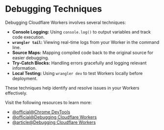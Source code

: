 # Debugging Techniques

Debugging Cloudflare Workers involves several techniques:

- **Console Logging:** Using `console.log()` to output variables and track code execution.
- **`wrangler tail`:** Viewing real-time logs from your Worker in the command line.
- **Source Maps:** Mapping compiled code back to the original source for easier debugging.
- **Try-Catch Blocks:** Handling errors gracefully and logging relevant information.
- **Local Testing:** Using `wrangler dev` to test Workers locally before deployment.

These techniques help identify and resolve issues in your Workers effectively.

Visit the following resources to learn more:

- [@official@Chrome DevTools](https://developer.chrome.com/docs/devtools)
- [@official@Debugging Cloudflare Workers](https://developers.cloudflare.com/workers/playground/#devtools)
- [@article@Debugging Cloudflare Workers](https://blog.cloudflare.com/debugging-cloudflare-workers/)
